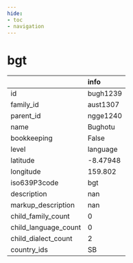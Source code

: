 ```yaml
---
hide:
- toc
- navigation
---
```

# bgt
|                      | info     |
|:---------------------|:---------|
| id                   | bugh1239 |
| family_id            | aust1307 |
| parent_id            | ngge1240 |
| name                 | Bughotu  |
| bookkeeping          | False    |
| level                | language |
| latitude             | -8.47948 |
| longitude            | 159.802  |
| iso639P3code         | bgt      |
| description          | nan      |
| markup_description   | nan      |
| child_family_count   | 0        |
| child_language_count | 0        |
| child_dialect_count  | 2        |
| country_ids          | SB       |
